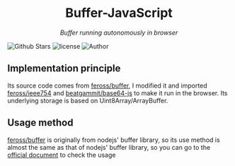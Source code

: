 <h1 align="center">Buffer-JavaScript</h1>
<p align="center">
  <em>Buffer running autonomously in browser</em>
</p>
<p align="center">
  
![Github Stars](https://img.shields.io/github/stars/pcl-aacin/buffer-javascript.svg)
![license](https://img.shields.io/badge/LICENSE-GNU--3.0-brightgreen)
![Author](https://img.shields.io/badge/Author-pcl--aacin-green)
</p>

## Implementation principle
Its source code comes from [feross/buffer](https://github.com/feross/buffer), I modified it and imported [feross/ieee754](https://github.com/feross/ieee754) and [beatgammit/base64-js](https://github.com/beatgammit/base64-js) to make it run in the browser. Its underlying storage is based on Uint8Array/ArrayBuffer.

## Usage method
[feross/buffer](https://github.com/feross/buffer) is originally from nodejs' buffer library, so its use method is almost the same as that of nodejs' buffer library, so you can go to the [official document](https://nodejs.org/docs/latest/api/buffer.html) to check the usage

